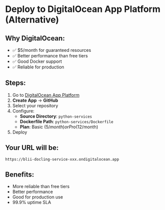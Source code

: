 # Deploy to DigitalOcean App Platform (Alternative)

## Why DigitalOcean:
- ✅ $5/month for guaranteed resources
- ✅ Better performance than free tiers
- ✅ Good Docker support
- ✅ Reliable for production

## Steps:
1. Go to [DigitalOcean App Platform](https://cloud.digitalocean.com/apps)
2. **Create App** → **GitHub**
3. Select your repository
4. Configure:
   - **Source Directory**: `python-services`
   - **Dockerfile Path**: `python-services/Dockerfile`
   - **Plan**: Basic ($5/month) or Pro ($12/month)
5. Deploy

## Your URL will be:
```
https://blii-docling-service-xxx.ondigitalocean.app
```

## Benefits:
- More reliable than free tiers
- Better performance
- Good for production use
- 99.9% uptime SLA
